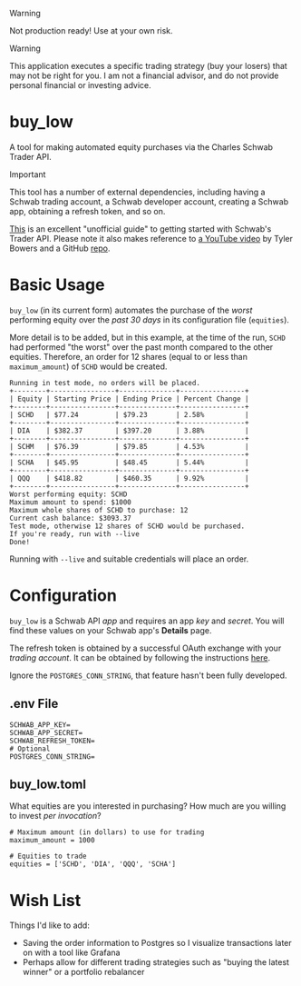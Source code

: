 > [!WARNING]
> Not production ready!  Use at your own risk.

> [!WARNING]
> This application executes a specific trading strategy (buy your losers)
> that may not be right for you.  I am not a financial advisor, and do not
> provide personal financial or investing advice.

# buy_low

A tool for making automated equity purchases via the Charles Schwab Trader API.

> [!IMPORTANT]
> This tool has a number of external dependencies, including having a Schwab trading account, a Schwab developer account, creating a Schwab app, obtaining a refresh token, and so on.
> 

[This](https://www.reddit.com/r/Schwab/comments/1c2ioe1/the_unofficial_guide_to_charles_schwabs_trader/) is an excellent "unofficial guide" to getting started with Schwab's Trader API.  Please note it also makes reference to [a YouTube video](https://www.youtube.com/watch?v=kHbom0KIJwc&t=681s) by Tyler Bowers and a GitHub [repo](https://github.com/tylerebowers/Schwab-API-Python).

# Basic Usage

`buy_low` (in its current form) automates the purchase of the _worst_ 
performing equity over the _past 30 days_ in its configuration file (`equities`).  

More detail is to be added, but in this example, at the time of the run, `SCHD` had performed "the worst" over the past month compared to the other equities.  Therefore, an order for 12 shares (equal to or less than `maximum_amount`) of `SCHD` would be created.

```
Running in test mode, no orders will be placed.
+--------+----------------+--------------+----------------+
| Equity | Starting Price | Ending Price | Percent Change |
+--------+----------------+--------------+----------------+
| SCHD   | $77.24         | $79.23       | 2.58%          |
+--------+----------------+--------------+----------------+
| DIA    | $382.37        | $397.20      | 3.88%          |
+--------+----------------+--------------+----------------+
| SCHM   | $76.39         | $79.85       | 4.53%          |
+--------+----------------+--------------+----------------+
| SCHA   | $45.95         | $48.45       | 5.44%          |
+--------+----------------+--------------+----------------+
| QQQ    | $418.82        | $460.35      | 9.92%          |
+--------+----------------+--------------+----------------+
Worst performing equity: SCHD
Maximum amount to spend: $1000
Maximum whole shares of SCHD to purchase: 12
Current cash balance: $3093.37
Test mode, otherwise 12 shares of SCHD would be purchased.
If you're ready, run with --live
Done!
```

Running with `--live` and suitable credentials will place an order.


# Configuration

`buy_low` is a Schwab API _app_ and requires an app _key_ and _secret_.  You will find these values on your Schwab app's **Details** page.

The refresh token is obtained by a successful OAuth exchange with your _trading account_.   It can be obtained by following the instructions [here](https://www.reddit.com/r/Schwab/comments/1c2ioe1/the_unofficial_guide_to_charles_schwabs_trader/).

Ignore the `POSTGRES_CONN_STRING`, that feature hasn't been fully developed.

## .env File

```
SCHWAB_APP_KEY=
SCHWAB_APP_SECRET=
SCHWAB_REFRESH_TOKEN=
# Optional
POSTGRES_CONN_STRING=
```

## buy_low.toml

What equities are you interested in purchasing? How much are you willing to invest _per invocation_?

```
# Maximum amount (in dollars) to use for trading
maximum_amount = 1000

# Equities to trade
equities = ['SCHD', 'DIA', 'QQQ', 'SCHA']
```

# Wish List

Things I'd like to add:

* Saving the order information to Postgres so I visualize transactions later on with a tool like Grafana
* Perhaps allow for different trading strategies such as "buying the latest winner" or a portfolio rebalancer

